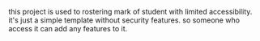 this project is used to rostering mark of student with limited accessibility.
it's just a simple template without security features.
so someone who access it can add any features to it.
